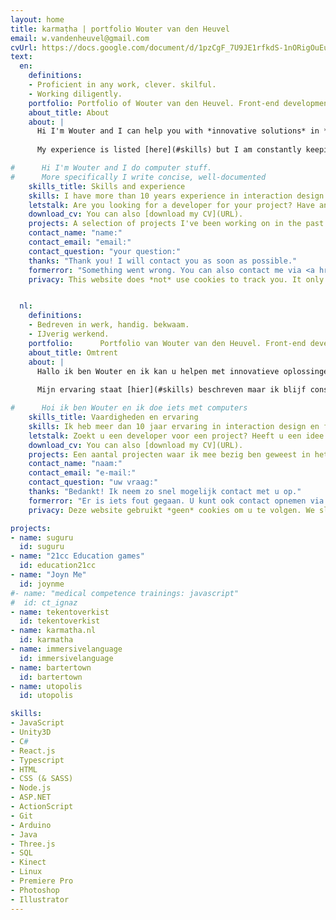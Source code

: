 ```yaml
---
layout: home
title: karmaṭha | portfolio Wouter van den Heuvel
email: w.vandenheuvel@gmail.com
cvUrl: https://docs.google.com/document/d/1pzCgF_7U9JE1rfkdS-1nORigOuEuw2gdhyHdS3iUrF0/export?format=pdf
text:
  en:
    definitions:
    - Proficient in any work, clever. skilful.
    - Working diligently.
    portfolio: Portfolio of Wouter van den Heuvel. Front-end development guru based in The Hague, Netherlands
    about_title: About
    about: |
      Hi I'm Wouter and I can help you with *innovative solutions* in *interactive software products*. I enjoy crafting maintainable, elegant, well-documented code for any type of front-end project. I like to collaborate in (small) teams because I truly believe the synergistic effect brings out the best in any situation, but I can also work very effectively on my own.
      
      My experience is listed [here](#skills) but I am constantly keeping up with new developments and eager to learn and apply new things. I am especially especially passionate about *Virtual Reality*, *games*, and any type of new technology. I am available for freelance work, so [get in touch](#contact). 

#      Hi I'm Wouter and I do computer stuff.
#      More specifically I write concise, well-documented   
    skills_title: Skills and experience 
    skills: I have more than 10 years experience in interaction design and writing front-end code. These are some of the technologies and tools I'm most comfortable with.
    letstalk: Are you looking for a developer for your project? Have an idea for a game, a VR experience, web app or something else altogether? Let's talk. I’m available for hire on a freelance or contract basis. 
    download_cv: You can also [download my CV](URL).
    projects: A selection of projects I've been working on in the past.
    contact_name: "name:"
    contact_email: "email:"
    contact_question: "your question:"
    thanks: "Thank you! I will contact you as soon as possible."
    formerror: "Something went wrong. You can also contact me via <a href='mailto:[email] rel='author'>[email]</a>."
    privacy: This website does *not* use cookies to track you. It only stores your language preference on your browser. View our [Privacy policy](/privacy).


  nl:
    definitions:
    - Bedreven in werk, handig. bekwaam.
    - IJverig werkend.
    portfolio:      Portfolio van Wouter van den Heuvel. Front-end development guru in Den Haag, Nederland
    about_title: Omtrent
    about: |
      Hallo ik ben Wouter en ik kan u helpen met innovatieve oplossingen op het gebied van interactieve softwareproducten. Ik creëer graag onderhoudbare, elegante en goed gedocumenteerde code voor ieder soort front-end project. Ik werk graag samen in (kleine) teams omdat ik geloof dat de synergetische werking het beste in iedere situatie naar boven brengt, maar kan ook uitstekend zelfstandig werken. 
      
      Mijn ervaring staat [hier](#skills) beschreven maar ik blijf constant op de hoogte van nieuwe ontwikkelingen en leer graag nieuwe dingen. Ik ben voornamelijk gepassioneerd over Virtual Reality, games en andere nieuwe technologieën. Ik ben beschikbaar voor freelance werk, dus [neem contact](#contact) met mij op.

#      Hoi ik ben Wouter en ik doe iets met computers
    skills_title: Vaardigheden en ervaring
    skills: Ik heb meer dan 10 jaar ervaring in interaction design en front-end code. Dit zijn een aantal van de technologieën en tools waar ik mee heb gewerkt.
    letstalk: Zoekt u een developer voor een project? Heeft u een idee voor een game, VR experience, web app of iets compleets anders? Dan kunnen we praten. 
    download_cv: You can also [download my CV](URL).
    projects: Een aantal projecten waar ik mee bezig ben geweest in het verleden.
    contact_name: "naam:"
    contact_email: "e-mail:"
    contact_question: "uw vraag:"
    thanks: "Bedankt! Ik neem zo snel mogelijk contact met u op."
    formerror: "Er is iets fout gegaan. U kunt ook contact opnemen via <a href='mailto:[email] rel='author'>[email]</a>."
    privacy: Deze website gebruikt *geen* cookies om u te volgen. We slaan alleen uw taalvoorkeur op. Bekijk onze [Privacy policy](/privacy).

projects:
- name: suguru
  id: suguru
- name: "21cc Education games"
  id: education21cc
- name: "Joyn Me"  
  id: joynme
#- name: "medical competence trainings: javascript"  
#  id: ct_ignaz
- name: tekentoverkist
  id: tekentoverkist
- name: karmatha.nl
  id: karmatha
- name: immersivelanguage
  id: immersivelanguage
- name: bartertown
  id: bartertown
- name: utopolis
  id: utopolis

skills:
- JavaScript
- Unity3D
- C#
- React.js
- Typescript
- HTML
- CSS (& SASS)
- Node.js
- ASP.NET
- ActionScript
- Git
- Arduino
- Java
- Three.js
- SQL
- Kinect
- Linux
- Premiere Pro
- Photoshop
- Illustrator
---
```

